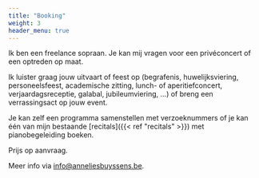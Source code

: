 ```yaml
---
title: "Booking"
weight: 3
header_menu: true
---
```


Ik ben een freelance sopraan. Je kan mij vragen voor een privéconcert of een optreden op maat.

Ik luister graag jouw uitvaart of feest op (begrafenis, huwelijksviering, personeelsfeest,
academische zitting, lunch- of aperitiefconcert, verjaardagsreceptie, galabal, jubileumviering, ...) of breng een verrassingsact op jouw event.

Je kan zelf een programma samenstellen met verzoeknummers of je kan één van mijn bestaande [recitals]({{< ref "recitals" >}}) met pianobegeleiding boeken.

Prijs op aanvraag.

Meer info via [info@anneliesbuyssens.be](mailto:info@anneliesbuyssens.be).
